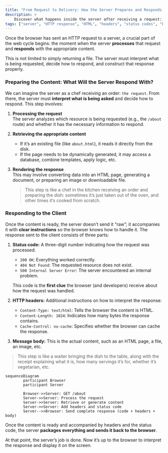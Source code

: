 ```yaml
---
title: "From Request to Delivery: How the Server Prepares and Responds to an HTTP Request"
description: >
    Discover what happens inside the server after receiving a request: how it generates content, adds headers and status codes, and responds to the browser. This lesson combines the logic of processing and delivering web responses into a single pedagogical flow.
tags: ["server", "HTTP response", "HTML", "headers", "status codes", "browser", "web"]
---
```


Once the browser has sent an HTTP request to a server, a crucial part of the web cycle begins: the moment when the server **processes** that request and **responds** with the appropriate content.

This is not limited to simply returning a file. The server must interpret what is being requested, decide how to respond, and construct that response properly.

### Preparing the Content: What Will the Server Respond With?

We can imagine the server as a chef receiving an order: `the request`. From there, the server must **interpret what is being asked** and decide how to respond. This step involves:

1. **Processing the request**  
     The server analyzes which resource is being requested (e.g., the `/about` route) and whether it has the necessary information to respond.

2. **Retrieving the appropriate content**  
     - If it’s an existing file (like `about.html`), it reads it directly from the disk.
     - If the page needs to be dynamically generated, it may access a database, combine templates, apply logic, etc.

3. **Rendering the response**  
     This may involve converting data into an HTML page, generating a document, or preparing an image or downloadable file.

    > This step is like a chef in the kitchen receiving an order and preparing the dish: sometimes it’s just taken out of the oven, and other times it’s cooked from scratch.

### Responding to the Client

Once the content is ready, the server doesn’t send it “raw”; it accompanies it with **clear instructions** so the browser knows how to handle it. The response sent to the client consists of three parts:

1. **Status code:** A three-digit number indicating how the request was processed.

    - `200 OK`: Everything worked correctly.
    - `404 Not Found`: The requested resource does not exist.
    - `500 Internal Server Error`: The server encountered an internal problem.

    This code is the **first clue** the browser (and developers) receive about how the request was handled.

2. **HTTP headers:** Additional instructions on how to interpret the response:

    - `Content-Type: text/html`: Tells the browser the content is HTML.
    - `Content-Length: 1024`: Indicates how many bytes the response contains.
    - `Cache-Control: no-cache`: Specifies whether the browser can cache the response.

3. **Message body:** This is the actual content, such as an HTML page, a file, an image, etc.

> This step is like a waiter bringing the dish to the table, along with the receipt explaining what it is, how many servings it’s for, whether it’s vegetarian, etc.

```mermaid
sequenceDiagram
        participant Browser
        participant Server

        Browser->>Server: GET /about
        Server->>Server: Process the request
        Server->>Server: Retrieve or generate content
        Server->>Server: Add headers and status code
        Server-->>Browser: Send complete response (code + headers + body)
```

Once the content is ready and accompanied by headers and the status code, the server **packages everything and sends it back to the browser**.

At that point, the server’s job is done. Now it’s up to the browser to interpret the response and display it on the screen.
